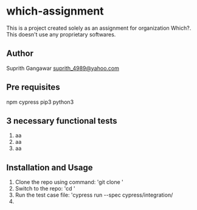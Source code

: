 # which-assignment
This is a project created solely as an assignment for organization Which?. This doesn't use any proprietary softwares.

## Author
Suprith Gangawar <suprith_4989@yahoo.com>

## Pre requisites
npm
cypress
pip3
python3

## 3 necessary functional tests
1. aa
2. aa
3. aa


## Installation and Usage
1. Clone the repo using command: 'git clone <repo link>'
2. Switch to the repo: 'cd <repo name>'
3. Run the test case file: 'cypress run --spec cypress/integration/<spec file name>
4. 
